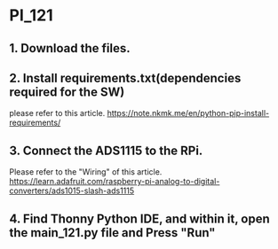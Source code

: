 # PI_121

## 1. Download the files.

## 2. Install requirements.txt(dependencies required for the SW)
please refer to this article.
https://note.nkmk.me/en/python-pip-install-requirements/

## 3. Connect the ADS1115 to the RPi.
Please refer to the "Wiring" of this article.
https://learn.adafruit.com/raspberry-pi-analog-to-digital-converters/ads1015-slash-ads1115

## 4. Find Thonny Python IDE, and within it, open the main_121.py file and Press "Run"
